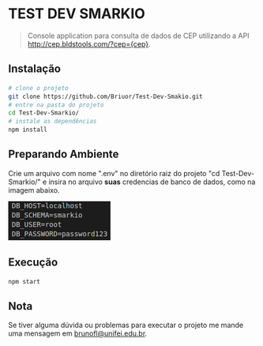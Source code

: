 # TEST DEV SMARKIO
> Console application para consulta de dados de CEP utilizando a API http://cep.bldstools.com/?cep={cep}.

## Instalação
```sh
# clone o projeto
git clone https://github.com/Briuor/Test-Dev-Smakio.git
# entre na pasta do projeto
cd Test-Dev-Smarkio/
# instale as dependências
npm install
```
## Preparando Ambiente
Crie um arquivo com nome ".env" no diretório raiz do projeto "cd Test-Dev-Smarkio/" e insira no arquivo **suas** credencias de banco de dados, como na imagem abaixo.
<p align="left"> 
<img src="https://raw.githubusercontent.com/Briuor/Test-Dev-Smakio/master/screenshots/env.png">
</p>

## Execução
```sh
npm start
```

## Nota
Se tiver alguma dúvida ou  problemas para executar o projeto me mande uma mensagem em brunofl@unifei.edu.br.
